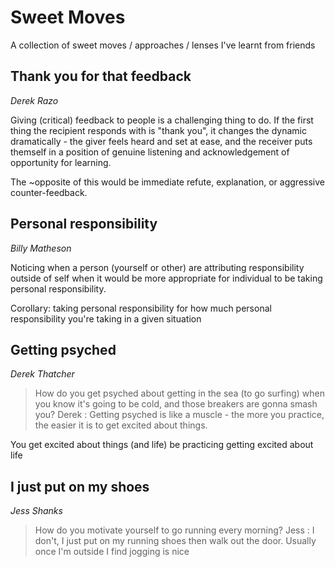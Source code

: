 # Sweet Moves

A collection of sweet moves / approaches / lenses I've learnt from friends


## Thank you for that feedback

_Derek Razo_

Giving (critical) feedback to people is a challenging thing to do.
If the first thing the recipient responds with is "thank you", it changes the dynamic dramatically - the giver feels heard and set at ease, and the receiver puts themself in a position of genuine listening and acknowledgement of opportunity for learning.

The ~opposite of this would be immediate refute, explanation, or aggressive counter-feedback.


## Personal responsibility

_Billy Matheson_

Noticing when a person (yourself or other) are attributing responsibility outside of self when it would be more appropriate for individual to be taking personal responsibility.

Corollary: taking personal responsibility for how much personal responsibility you're taking in a given situation


## Getting psyched

_Derek Thatcher_

> How do you get psyched about getting in the sea (to go surfing) when you know it's going to be cold, and those breakers are gonna smash you?
> Derek : Getting psyched is like a muscle - the more you practice, the easier it is to get excited about things.

You get excited about things (and life) be practicing getting excited about life


## I just put on my shoes

_Jess Shanks_

> How do you motivate yourself to go running every morning?
> Jess : I don't, I just put on my running shoes then walk out the door. Usually once I'm outside I find jogging is nice


